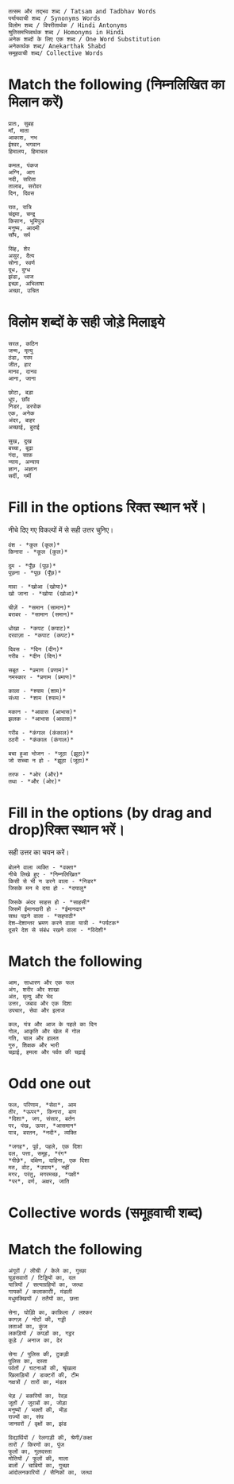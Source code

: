 ```
तत्सम और तद्भव शब्द / Tatsam and Tadbhav Words
पर्यायवाची शब्द / Synonyms Words
विलोम शब्द / विपरीतार्थक / Hindi Antonyms
श्रुतिसमभिन्नार्थक शब्द / Homonyms in Hindi
अनेक शब्दों के लिए एक शब्द / One Word Substitution
अनेकार्थक शब्द/ Anekarthak Shabd
समूहवाची शब्द/ Collective Words
```
# Match the following (निम्नलिखित का मिलान करें)
```
प्रातः, सुबह 
माँ, माता
आकाश, नभ
ईश्वर, भगवान
हिमालय, हिमाचल
```

```
कमल, पंकज
अग्नि, आग
नदी, सरिता
तालाब, सरोवर
दिन, दिवस
```

```
रात, रात्रि
चंद्रमा, चन्द्र
किसान, भूमिपुत्र
मनुष्य, आदमी
साँप, सर्प
```

```
सिंह, शेर
असुर, दैत्य
सोना, स्वर्ण
दूध, दुग्ध
झंडा, ध्वज
इच्छा, अभिलाषा
अच्छा, उचित
```
 
# विलोम शब्दों के सही जोड़े मिलाइये 
```
सरल, कठिन 
जन्म, मृत्यु 
ठंडा, गरम 
जीत, हार 
मानव, दानव 
आना, जाना 
```

```
छोटा, बड़ा 
धूप, छाँव 
निडर, डरपोक 
एक, अनेक 
अंदर, बाहर 
अच्छाई, बुराई 
```

```
सुख, दुख 
बच्चा, बूढ़ा 
गंदा, साफ़ 
न्याय, अन्याय 
ज्ञान, अज्ञान 
सर्दी, गर्मी 
```
# Fill in the options रिक्त स्थान भरें।
नीचे दिए गए विकल्पों में से सही उत्तर चुनिए।

```
वंश - *कुल (कूल)*
किनारा - *कूल (कुल)*

दुम - *पूँछ (पूछ)*
पूछना - *पूछ (पूँछ)*

मावा - *खोआ (खोया)*
खो जाना - *खोया (खोआ)*

चीज़ें - *समान (सामान)*
बराबर - *सामान (समान)*

धोखा - *कपट (कपाट)*
दरवाज़ा - *कपाट (कपट)*
 
दिवस - *दिन (दीन)*
गरीब - *दीन (दिन)* 
```

```
सबूत - *प्रमाण (प्रणाम)* 
नमस्कार - *प्रणाम (प्रमाण)* 

काला - *श्याम (शाम)* 
संध्या - *शाम (श्याम)* 

मकान - *आवास (आभास)* 
झलक - *आभास (आवास)* 

गरीब - *कंगाल (कंकाल)* 
ठठरी - *कंकाल (कंगाल)* 

बचा हुआ भोजन - *जूठा (झूठा)* 
जो सच्चा न हो - *झूठा (जूठा)* 

तरफ - *ओर (और)* 
तथा - *और (ओर)* 
```
# Fill in the options (by drag and drop)रिक्त स्थान भरें।
सही उत्तर का चयन करें।

```
बोलने वाला व्यक्ति - *वक्ता*
नीचे लिखे हुए - *निम्नलिखित*
किसी से भी न डरने वाला - *निडर*
जिसके मन मे दया हो - *दयालु*
```

```
जिसके अंदर साहस हो - *साहसी*
जिसमें ईमानदारी हो - *ईमानदार*
साथ पढ़ने वाला - *सहपाठी*
देश–देशान्तर भ्रमण करने वाला यात्री - *पर्यटक*
दूसरे देश से संबंध रखने वाला - *विदेशी*
```
# Match the following

```
आम, साधारण और एक फल 
अंग, शरीर और शाखा
अंत, मृत्यु और भेद
उत्तर, जबाव और एक दिशा 
उपचार, सेवा और इलाज
```

```
कल, यंत्र और आज के पहले का दिन
गोल, आकृति और खेल में गोल 
गति, चाल और हालत
गुरु, शिक्षक और भारी
चढ़ाई, हमला और पर्वत की चढ़ाई 
```
# Odd one out

```
फल, परिणाम, *सेवा*, आम 
तीर, *ऊपर*, किनारा, बाण
*दिशा*, जग, संसार, बर्तन 
पर, पंख, ऊपर, *आसमान*
पात्र, बरतन, *नदी*, व्यक्ति
```

```
*जगह*, पूर्व, पहले, एक दिशा 
दल, पत्ता, समूह, *रंग*
*पीछे*, दक्षिण, दाहिना, एक दिशा
मत, वोट, *उपाय*, नहीं 
मगर, परंतु, मगरमच्छ, *पक्षी*
*पर*, वर्ण, अक्षर, जाति
```

# Collective words (समूहवाची शब्द)
# Match the following

```
अंगूरों / लीची / केले का, गुच्छा  
घुड़सवारों / टिड्डियों का, दल  
यात्रियों / सत्याग्रहियों का, जत्था 
गायकों / कलाकारोी, मंडली 
मधुमक्खियों / ततैयों का, छत्ता  
```

```
सेना, घोड़ोि का, काफ़िला / लश्कर 
कागज़ / नोटों की, गड्डी  
लताओं का, कुंज  
लकड़ियों / कपड़ों का, गट्ठर  
कूड़े / अनाज का, ढेर  
```

```
सेना / पुलिस की, टुकड़ी 
पुलिस का, दस्ता  
पर्वतों / घटनाओं की, श्रृंखला  
खिलाड़ियों / डाक्टरों की, टीम  
नक्षत्रों / तारों का, मंडल  
```

```
भेड़ / बकरियों का, रेवड़  
जूतों / जुराबों का, जोड़ा  
मनुष्यों / भक्तों की, भीड़  
राज्यों का, संघ  
जानवरों / वृक्षों का, झंड     
```

```
विद्यार्थियों / रेलगाड़ी की, श्रेणी/कक्षा 
तारों / किरणों का, पुंज 
फूलों का, गुलदस्ता 
मोतियों / फूलों की, माला 
बालों / चाबियों का, गुच्छा 
आंदोलनकारियों / सैनिकों का, जत्था 
```

